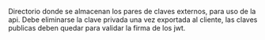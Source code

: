 Directorio donde se almacenan los pares de claves externos, para uso de la api.
Debe eliminarse la clave privada una vez exportada al cliente, las claves publicas deben quedar para validar la firma de los jwt.